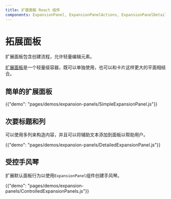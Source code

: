 ```yaml
---
title: 扩展面板 React 组件
components: ExpansionPanel, ExpansionPanelActions, ExpansionPanelDetails, ExpansionPanelSummary
---
```

# 拓展面板

<p class="description">扩展面板包含创建流程，允许轻量编辑元素。</p>

[扩展面板](https://material.io/archive/guidelines/components/expansion-panels.html)是一个轻量级容器，既可以单独使用，也可以和卡片这样更大的平面相结合。

## 简单的扩展面板

{{"demo": "pages/demos/expansion-panels/SimpleExpansionPanel.js"}}

## 次要标题和列

可以使用多列来构造内容，并且可以将辅助文本添加到面板以帮助用户。

{{"demo": "pages/demos/expansion-panels/DetailedExpansionPanel.js"}}

## 受控手风琴

扩展默认面板行为以使用` ExpansionPanel `组件创建手风琴。

{{"demo": "pages/demos/expansion-panels/ControlledExpansionPanels.js"}}
